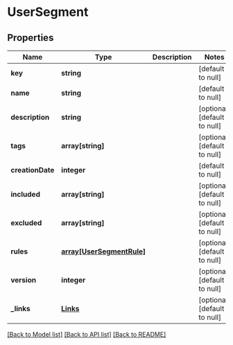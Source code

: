 # UserSegment

## Properties
Name | Type | Description | Notes
------------ | ------------- | ------------- | -------------
**key** | **string** |  | [default to null]
**name** | **string** |  | [default to null]
**description** | **string** |  | [optional] [default to null]
**tags** | **array[string]** |  | [optional] [default to null]
**creationDate** | **integer** |  | [default to null]
**included** | **array[string]** |  | [optional] [default to null]
**excluded** | **array[string]** |  | [optional] [default to null]
**rules** | [**array[UserSegmentRule]**](UserSegmentRule.md) |  | [optional] [default to null]
**version** | **integer** |  | [optional] [default to null]
**_links** | [**Links**](Links.md) |  | [optional] [default to null]

[[Back to Model list]](../README.md#documentation-for-models) [[Back to API list]](../README.md#documentation-for-api-endpoints) [[Back to README]](../README.md)


